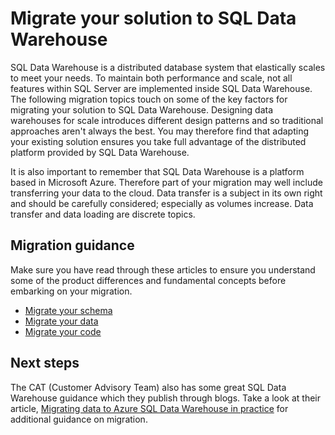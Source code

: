 <properties
   pageTitle="Migrate your solution to SQL Data Warehouse | Microsoft Azure"
   description="Migration guidance for bringing your solution to Azure SQL Data Warehouse platform."
   services="sql-data-warehouse"
   documentationCenter="NA"
   authors="barbkess"
   manager="barbkess"
   editor=""/>

<tags
   ms.service="sql-data-warehouse"
   ms.devlang="NA"
   ms.topic="article"
   ms.tgt_pltfrm="NA"
   ms.workload="data-services"
   ms.date="08/30/2016"
   ms.author="barbkess;jrj;sonyama"/>

# Migrate your solution to SQL Data Warehouse

SQL Data Warehouse is a distributed database system that elastically scales to meet your needs. To maintain both performance and scale, not all features within SQL Server are implemented inside SQL Data Warehouse. The following migration topics touch on some of the key factors for migrating your solution to SQL Data Warehouse. Designing data warehouses for scale introduces different design patterns and so traditional approaches aren't always the best. You may therefore find that adapting your existing solution ensures you take full advantage of the distributed platform provided by SQL Data Warehouse.

It is also important to remember that SQL Data Warehouse is a platform based in Microsoft Azure. Therefore part of your migration may well include transferring your data to the cloud. Data transfer is a subject in its own right and should be carefully considered; especially as volumes increase. Data transfer and data loading are discrete topics.

## Migration guidance

Make sure you have read through these articles to ensure you understand some of the product differences and fundamental concepts before embarking on your migration.

- [Migrate your schema][]
- [Migrate your data][]
- [Migrate your code][]

## Next steps

The CAT (Customer Advisory Team) also has some great SQL Data Warehouse guidance which they publish through blogs.  Take a look at their article, [Migrating data to Azure SQL Data Warehouse in practice][] for additional guidance on migration.

<!--Image references-->

<!--Article references-->
[Migrate your schema]: sql-data-warehouse-migrate-schema.md
[Migrate your data]: sql-data-warehouse-migrate-data.md
[Migrate your code]: sql-data-warehouse-migrate-code.md


<!--MSDN references-->


<!--Other Web references-->
[Migrating data to Azure SQL Data Warehouse in practice]: https://blogs.msdn.microsoft.com/sqlcat/2016/08/18/migrating-data-to-azure-sql-data-warehouse-in-practice/
